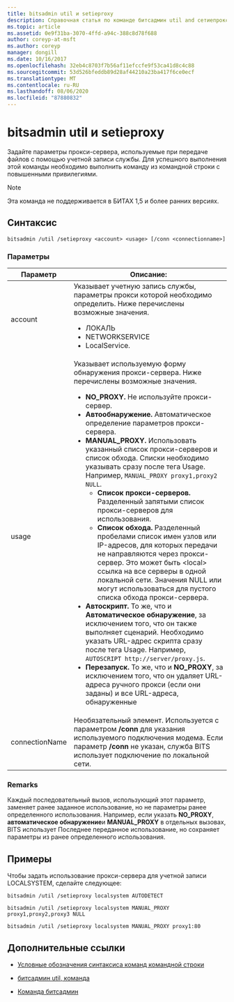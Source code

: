 ```yaml
---
title: bitsadmin util и setieproxy
description: Справочная статья по команде битсадмин util and сетиепрокси, которая задает параметры прокси-сервера, используемые при передаче файлов с помощью учетной записи службы.
ms.topic: article
ms.assetid: 0e9f31ba-3070-4ffd-a94c-388c8d78f688
author: coreyp-at-msft
ms.author: coreyp
manager: dongill
ms.date: 10/16/2017
ms.openlocfilehash: 32eb4c8703f7b56af11efccfe9f53ca41d8c4c88
ms.sourcegitcommit: 53d526bfeddb89d28af44210a23ba417f6ce0ecf
ms.translationtype: MT
ms.contentlocale: ru-RU
ms.lasthandoff: 08/06/2020
ms.locfileid: "87880832"
---
```

# <a name="bitsadmin-util-and-setieproxy"></a>bitsadmin util и setieproxy

Задайте параметры прокси-сервера, используемые при передаче файлов с помощью учетной записи службы. Для успешного выполнения этой команды необходимо выполнить команду из командной строки с повышенными привилегиями.

> [!NOTE]
> Эта команда не поддерживается в БИТАХ 1,5 и более ранних версиях.

## <a name="syntax"></a>Синтаксис

```
bitsadmin /util /setieproxy <account> <usage> [/conn <connectionname>]
```

### <a name="parameters"></a>Параметры

| Параметр | Описание: |
| --------- | ---------- |
| account | Указывает учетную запись службы, параметры прокси которой необходимо определить. Ниже перечислены возможные значения.<ul><li>ЛОКАЛЬ</li><li>   NETWORKSERVICE</li><li>LocalService.</li></ul> |
| usage | Указывает используемую форму обнаружения прокси-сервера. Ниже перечислены возможные значения.<ul><li>**NO_PROXY.** Не используйте прокси-сервер.</li><li>**Автообнаружение.** Автоматическое определение параметров прокси-сервера.</li><li>**MANUAL_PROXY.** Использовать указанный список прокси-серверов и список обхода. Списки необходимо указывать сразу после тега Usage. Например, `MANUAL_PROXY proxy1,proxy2 NULL`.<ul><li>**Список прокси-серверов.** Разделенный запятыми список прокси-серверов для использования.</li><li>**Список обхода.** Разделенный пробелами список имен узлов или IP-адресов, для которых передачи не направляются через прокси-сервер. Это может быть \<local> ссылка на все серверы в одной локальной сети. Значения NULL или могут использоваться для пустого списка обхода прокси-сервера.</li></ul><li>**Автоскрипт.** То же, что и **Автоматическое обнаружение**, за исключением того, что он также выполняет сценарий. Необходимо указать URL-адрес скрипта сразу после тега Usage. Например, `AUTOSCRIPT http://server/proxy.js`.</li><li>**Перезапуск.** То же, что и **NO_PROXY**, за исключением того, что он удаляет URL-адреса ручного прокси (если они заданы) и все URL-адреса, обнаруженные</li></ul> |
| connectionName | Необязательный элемент. Используется с параметром **/conn** для указания используемого подключения модема. Если параметр **/conn** не указан, служба BITS использует подключение по локальной сети. |

### <a name="remarks"></a>Remarks

Каждый последовательный вызов, использующий этот параметр, заменяет ранее заданное использование, но не параметры ранее определенного использования. Например, если указать **NO_PROXY**, **автоматическое обнаружение**и **MANUAL_PROXY** в отдельных вызовах, BITS использует Последнее переданное использование, но сохраняет параметры из ранее определенного использования.

## <a name="examples"></a>Примеры

Чтобы задать использование прокси-сервера для учетной записи LOCALSYSTEM, сделайте следующее:

```
bitsadmin /util /setieproxy localsystem AUTODETECT
```

```
bitsadmin /util /setieproxy localsystem MANUAL_PROXY proxy1,proxy2,proxy3 NULL
```

```
bitsadmin /util /setieproxy localsystem MANUAL_PROXY proxy1:80
```

## <a name="additional-references"></a>Дополнительные ссылки

- [Условные обозначения синтаксиса команд командной строки](command-line-syntax-key.md)

- [битсадмин util, команда](bitsadmin-util.md)

- [Команда битсадмин](bitsadmin.md)
